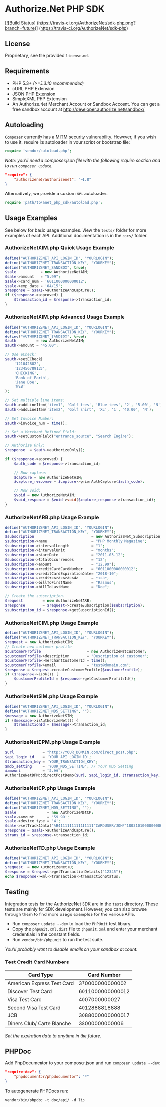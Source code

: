 Authorize.Net PHP SDK
======================

[![Build Status]
(https://travis-ci.org/AuthorizeNet/sdk-php.png?branch=future)]
(https://travis-ci.org/AuthorizeNet/sdk-php)

## License
Proprietary, see the provided `license.md`.

## Requirements

- PHP 5.3+ *(>=5.3.10 recommended)*
- cURL PHP Extension
- JSON PHP Extension
- SimpleXML PHP Extension
- An Authorize.Net Merchant Account or Sandbox Account. You can get a 
	free sandbox account at http://developer.authorize.net/sandbox/

## Autoloading

[`Composer`](http://getcomposer.org) currently has a [MITM](https://github.com/composer/composer/issues/1074)
security vulnerability.  However, if you wish to use it, require its autoloader in
your script or bootstrap file:
```php
require 'vendor/autoload.php';
```
*Note: you'll need a composer.json file with the following require section and to run
`composer update`.*
```json
"require": {
    "authorizenet/authorizenet": "~1.8"
}
```

Alternatively, we provide a custom `SPL` autoloader:
```php
require 'path/to/anet_php_sdk/autoload.php';
```
    
## Usage Examples

See below for basic usage examples. View the `tests/` folder for more examples of
each API.  Additional documentation is in the `docs/` folder.
      
### AuthorizeNetAIM.php Quick Usage Example

```php
define("AUTHORIZENET_API_LOGIN_ID", "YOURLOGIN");
define("AUTHORIZENET_TRANSACTION_KEY", "YOURKEY");
define("AUTHORIZENET_SANDBOX", true);
$sale           = new AuthorizeNetAIM;
$sale->amount   = "5.99";
$sale->card_num = '6011000000000012';
$sale->exp_date = '04/15';
$response = $sale->authorizeAndCapture();
if ($response->approved) {
    $transaction_id = $response->transaction_id;
}
```
    
### AuthorizeNetAIM.php Advanced Usage Example

```php
define("AUTHORIZENET_API_LOGIN_ID", "YOURLOGIN");
define("AUTHORIZENET_TRANSACTION_KEY", "YOURKEY");
define("AUTHORIZENET_SANDBOX", true);
$auth         = new AuthorizeNetAIM;
$auth->amount = "45.00";

// Use eCheck:
$auth->setECheck(
    '121042882',
    '123456789123',
    'CHECKING',
    'Bank of Earth',
    'Jane Doe',
    'WEB'
);

// Set multiple line items:
$auth->addLineItem('item1', 'Golf tees', 'Blue tees', '2', '5.00', 'N');
$auth->addLineItem('item2', 'Golf shirt', 'XL', '1', '40.00', 'N');

// Set Invoice Number:
$auth->invoice_num = time();

// Set a Merchant Defined Field:
$auth->setCustomField("entrance_source", "Search Engine");

// Authorize Only:
$response  = $auth->authorizeOnly();

if ($response->approved) {
    $auth_code = $response->transaction_id;

    // Now capture:
    $capture = new AuthorizeNetAIM;
    $capture_response = $capture->priorAuthCapture($auth_code);

    // Now void:
    $void = new AuthorizeNetAIM;
    $void_response = $void->void($capture_response->transaction_id);
}
```

### AuthorizeNetARB.php Usage Example

```php
define("AUTHORIZENET_API_LOGIN_ID", "YOURLOGIN");
define("AUTHORIZENET_TRANSACTION_KEY", "YOURKEY");
$subscription                          = new AuthorizeNet_Subscription;
$subscription->name                    = "PHP Monthly Magazine";
$subscription->intervalLength          = "1";
$subscription->intervalUnit            = "months";
$subscription->startDate               = "2011-03-12";
$subscription->totalOccurrences        = "12";
$subscription->amount                  = "12.99");
$subscription->creditCardCardNumber    = "6011000000000012";
$subscription->creditCardExpirationDate= "2018-10";
$subscription->creditCardCardCode      = "123";
$subscription->billToFirstName         = "Rasmus";
$subscription->billToLastName          = "Doe";

// Create the subscription.
$request         = new AuthorizeNetARB;
$response        = $request->createSubscription($subscription);
$subscription_id = $response->getSubscriptionId();
```

### AuthorizeNetCIM.php Usage Example

```php
define("AUTHORIZENET_API_LOGIN_ID", "YOURLOGIN");
define("AUTHORIZENET_TRANSACTION_KEY", "YOURKEY");
$request = new AuthorizeNetCIM;
// Create new customer profile
$customerProfile                     = new AuthorizeNetCustomer;
$customerProfile->description        = "Description of customer";
$customerProfile->merchantCustomerId = time();
$customerProfile->email              = "test@domain.com";
$response = $request->createCustomerProfile($customerProfile);
if ($response->isOk()) {
    $customerProfileId = $response->getCustomerProfileId();
}
```

### AuthorizeNetSIM.php Usage Example

```php
define("AUTHORIZENET_API_LOGIN_ID", "YOURLOGIN");
define("AUTHORIZENET_MD5_SETTING", "");
$message = new AuthorizeNetSIM;
if ($message->isAuthorizeNet()) {
    $transactionId = $message->transaction_id;
}
```
    
### AuthorizeNetDPM.php Usage Example

```php
$url             = "http://YOUR_DOMAIN.com/direct_post.php";
$api_login_id    = 'YOUR_API_LOGIN_ID';
$transaction_key = 'YOUR_TRANSACTION_KEY';
$md5_setting     = 'YOUR_MD5_SETTING'; // Your MD5 Setting
$amount          = "5.99";
AuthorizeNetDPM::directPostDemo($url, $api_login_id, $transaction_key, $amount, $md5_setting);
```

### AuthorizeNetCP.php Usage Example

```php
define("AUTHORIZENET_API_LOGIN_ID", "YOURLOGIN");
define("AUTHORIZENET_TRANSACTION_KEY", "YOURKEY");
define("AUTHORIZENET_MD5_SETTING", "");
$sale              = new AuthorizeNetCP;
$sale->amount      = '59.99';
$sale->device_type = '4';
$sale->setTrack1Data('%B4111111111111111^CARDUSER/JOHN^1803101000000000020000831000000?');
$response = $sale->authorizeAndCapture();
$trans_id = $response->transaction_id;
```

### AuthorizeNetTD.php Usage Example

```php
define("AUTHORIZENET_API_LOGIN_ID", "YOURLOGIN");
define("AUTHORIZENET_TRANSACTION_KEY", "YOURKEY");
$request  = new AuthorizeNetTD;
$response = $request->getTransactionDetails("12345");
echo $response->xml->transaction->transactionStatus;
```

## Testing

Integration tests for the AuthorizeNet SDK are in the `tests` directory. These tests
are mainly for SDK development. However, you can also browse through them to find
more usage examples for the various APIs.

- Run `composer update --dev` to load the `PHPUnit` test library.
- Copy the `phpunit.xml.dist` file to `phpunit.xml` and enter your merchant
  credentials in the constant fields.
- Run `vendor/bin/phpunit` to run the test suite.

*You'll probably want to disable emails on your sandbox account.*
    
### Test Credit Card Numbers

| Card Type                  | Card Number      |
|----------------------------|------------------|
| American Express Test Card | 370000000000002  |
| Discover Test Card         | 6011000000000012 |
| Visa Test Card             | 4007000000027    |
| Second Visa Test Card      | 4012888818888    |
| JCB                        | 3088000000000017 |
| Diners Club/ Carte Blanche | 38000000000006   |

*Set the expiration date to anytime in the future.*

## PHPDoc

Add PhpDocumentor to your composer.json and run `composer update --dev`:
```json
"require-dev": {
    "phpdocumentor/phpdocumentor": "*"
}
```
To autogenerate PHPDocs run:
```shell
vendor/bin/phpdoc -t doc/api/ -d lib
```
